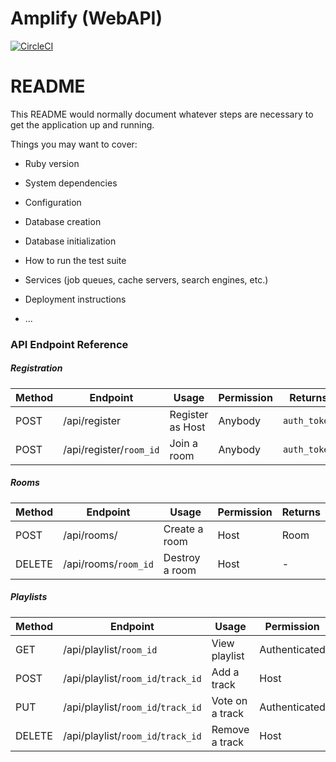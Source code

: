 # Amplify (WebAPI)

[![CircleCI](https://circleci.com/gh/wcoombs/Amplify-Web.svg?style=shield&circle-token=030f03a14524c5530c203dc2c5f8b0d733389c2f)](https://circleci.com/gh/wcoombs/Amplify-Web)

# README

This README would normally document whatever steps are necessary to get the
application up and running.

Things you may want to cover:

* Ruby version

* System dependencies

* Configuration

* Database creation

* Database initialization

* How to run the test suite

* Services (job queues, cache servers, search engines, etc.)

* Deployment instructions

* ...

### API Endpoint Reference

##### Registration
|  Method  |  Endpoint  |  Usage  |  Permission  |  Returns  |
| -------- | ---------- | ------- | ------------ |  -------- |
| POST | /api/register | Register as Host | Anybody | `auth_token` |
| POST | /api/register/`room_id` | Join a room | Anybody | `auth_token` |

##### Rooms
|  Method  |  Endpoint  |  Usage  |  Permission  |  Returns  |
| -------- | ---------- | ------- | ------------ |  -------- |
| POST | /api/rooms/ | Create a room | Host | Room |
| DELETE | /api/rooms/`room_id` | Destroy a room | Host | - |

##### Playlists
|  Method  |  Endpoint  |  Usage  |  Permission  |  Returns  |
| -------- | ---------- | ------- | ------------ |  -------- |
| GET | /api/playlist/`room_id` | View playlist | Authenticated | Tracks |
| POST | /api/playlist/`room_id`/`track_id` | Add a track | Host | Track |
| PUT | /api/playlist/`room_id`/`track_id` | Vote on a track | Authenticated | Track |
| DELETE | /api/playlist/`room_id`/`track_id` | Remove a track | Host | - |
